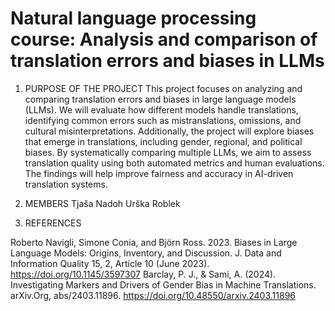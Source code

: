# Natural language processing course: Analysis and comparison of translation errors and biases in LLMs

1. PURPOSE OF THE PROJECT
This project focuses on analyzing and comparing translation errors and biases in large language models (LLMs). We will evaluate how different models handle translations, identifying common errors such as mistranslations, omissions, and cultural misinterpretations. Additionally, the project will explore biases that emerge in translations, including gender, regional, and political biases. By systematically comparing multiple LLMs, we aim to assess translation quality using both automated metrics and human evaluations. The findings will help improve fairness and accuracy in AI-driven translation systems.

2. MEMBERS
   Tjaša Nadoh
   Urška Roblek

3. REFERENCES
   
Roberto Navigli, Simone Conia, and Björn Ross. 2023. Biases in Large Language Models: Origins, Inventory, and Discussion. J. Data and Information Quality 15, 2, Article 10 (June 2023). https://doi.org/10.1145/3597307
Barclay, P. J., & Sami, A. (2024). Investigating Markers and Drivers of Gender Bias in Machine Translations. arXiv.Org, abs/2403.11896. https://doi.org/10.48550/arxiv.2403.11896
